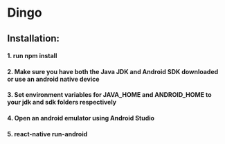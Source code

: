 # Dingo
## Installation:
   #### 1. run npm install
   #### 2. Make sure you have both the Java JDK and Android SDK downloaded or use an android native device
   #### 3. Set environment variables for JAVA_HOME and ANDROID_HOME to your jdk and sdk folders respectively
   #### 4. Open an android emulator using Android Studio
   #### 5. react-native run-android
